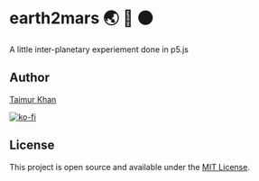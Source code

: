 # earth2mars :earth_asia: :rocket:  :new_moon:

A little inter-planetary experiement done in p5.js


## Author

[Taimur Khan](thisistaimur.me)

[![ko-fi](https://www.ko-fi.com/img/githubbutton_sm.svg)](https://ko-fi.com/D1D019OYD)

## License
This project is open source and available under the [MIT License](https://github.com/thisistaimur/earth2mars/blob/master/LICENSE).
